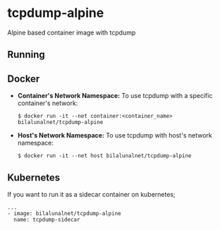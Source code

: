 # tcpdump-alpine
Alpine based container image with tcpdump

## Running

## Docker

* **Container's Network Namespace:** 
To use tcpdump with a specific container's network:

    `$ docker run -it --net container:<container_name> bilalunalnet/tcpdump-alpine`

* **Host's Network Namespace:**
To use tcpdump with host's network namespace:

    `$ docker run -it --net host bilalunalnet/tcpdump-alpine`

## Kubernetes

If you want to run it as a sidecar container on kubernetes;

```
...
- image: bilalunalnet/tcpdump-alpine
  name: tcpdump-sidecar
```
